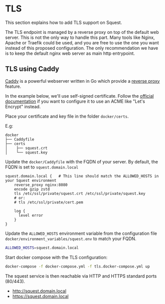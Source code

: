 # TLS

This section explains how to add TLS support on Squest.

The TLS endpoint is managed by a reverse proxy on top of the default web server.
This is not the only way to handle this part. Many tools like Nginx, Apache or Traefik could be used, and you are free 
to use the one you want instead of this proposed configuration.
The only recommendation we have is to keep the default nginx web server as main http entrypoint.

## TLS using Caddy

[Caddy](https://caddyserver.com/) is a powerful webserver written in Go which provide a 
[reverse proxy](https://caddyserver.com/docs/caddyfile/directives/reverse_proxy#reverse-proxy) feature.

In the example below, we'll use self-signed certificate. Follow the [official documentation](https://caddyserver.com/docs/automatic-https) 
if you want to configure it to use an ACME like "Let's Encrypt" instead.

Place your certificate and key file in the folder `docker/certs`.

E.g:
```
docker
├── Caddyfile
├── certs
│    ├── squest.crt
│    └── squest.key
```

Update the `docker/Caddyfile` with the FQDN of your server. By default, the FQDN is set to `squest.domain.local`
```
squest.domain.local {   # This line should match the ALLOWED_HOSTS in your Squest environment
    reverse_proxy nginx:8080
    encode gzip zstd
    tls /etc/ssl/private/squest.crt /etc/ssl/private/squest.key
    # or:
    # tls /etc/ssl/private/cert.pem

    log {
      level error
    }
}
```

Update the `ALLOWED_HOSTS` environment variable from the configuration file `docker/environment_variables/squest.env` 
to match your FQDN.
```bash
ALLOWED_HOSTS=squest.domain.local
```

Start docker compose with the TLS configuration:
```bash
docker-compose -f docker-compose.yml -f tls.docker-compose.yml up
```

The squest service is then reachable via HTTP and HTTPS standard ports (80/443).

- http://squest.domain.local
- https://squest.domain.local
